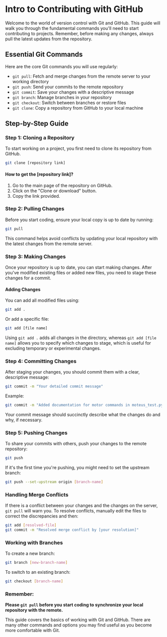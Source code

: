 # Intro to Contributing with GitHub

Welcome to the world of version control with Git and GitHub. This guide will walk you through the fundamental commands you'll need to start contributing to projects. Remember, before making any changes, always pull the latest updates from the repository.

## Essential Git Commands

Here are the core Git commands you will use regularly:

- `git pull`: Fetch and merge changes from the remote server to your working directory
- `git push`: Send your commits to the remote repository
- `git commit`: Save your changes with a descriptive message
- `git branch`: Manage branches in your repository
- `git checkout`: Switch between branches or restore files
- `git clone`: Copy a repository from GitHub to your local machine

## Step-by-Step Guide

### Step 1: Cloning a Repository

To start working on a project, you first need to clone its repository from GitHub.

```bash
git clone [repository link]
```

#### How to get the **[repository link]**?

1. Go to the main page of the repository on GitHub.
2. Click on the "Clone or download" button.
3. Copy the link provided.

### Step 2: Pulling Changes

Before you start coding, ensure your local copy is up to date by running:

```bash
git pull
```

This command helps avoid conflicts by updating your local repository with the latest changes from the remote server.

### Step 3: Making Changes

Once your repository is up to date, you can start making changes. After you've modified existing files or added new files, you need to stage these changes for a commit.

#### Adding Changes

You can add all modified files using:

```bash
git add .
```

Or add a specific file:

```bash
git add [file name]
```

Using `git add .` adds all changes in the directory, whereas `git add [file name]` allows you to specify which changes to stage, which is useful for excluding temporary or experimental changes.

### Step 4: Committing Changes

After staging your changes, you should commit them with a clear, descriptive message:

```bash
git commit -m "Your detailed commit message"
```

Example:
```bash
git commit -m "Added documentation for motor commands in moteus_test.py"
```

Your commit message should succinctly describe what the changes do and why, if necessary.

### Step 5: Pushing Changes

To share your commits with others, push your changes to the remote repository:

```bash
git push
```

If it's the first time you're pushing, you might need to set the upstream branch:

```bash
git push --set-upstream origin [branch-name]
```

### Handling Merge Conflicts

If there is a conflict between your changes and the changes on the server, `git pull` will warn you. To resolve conflicts, manually edit the files to correct the discrepancies and then:

```bash
git add [resolved-file]
git commit -m "Resolved merge conflict by [your resolution]"
```

### Working with Branches

To create a new branch:

```bash
git branch [new-branch-name]
```

To switch to an existing branch:

```bash
git checkout [branch-name]
```

### Remember:

**Please `git pull` before you start coding to synchronize your local repository with the remote.**

This guide covers the basics of working with Git and GitHub. There are many other commands and options you may find useful as you become more comfortable with Git.
